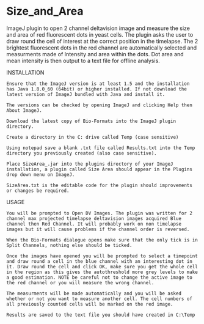 # Size_and_Area
ImageJ plugin to open 2 channel deltavision image and measure the size and area of red fluorescent dots in yeast cells. The plugin asks the user to draw round the cell of interest at the correct position in the timelapse. The 2 brightest fluorescent dots in the red channel are automatically selected and measurments made of Intensity and area within the dots. Dot area and mean intensity is then output to a text file for offline analysis.

INSTALLATION

    Ensure that the ImageJ version is at least 1.5 and the installation has Java 1.8.0_60 (64bit) or higher installed. If not download the latest version of ImageJ bundled with Java and install it.

    The versions can be checked by opening ImageJ and clicking Help then About ImageJ.

    Download the latest copy of Bio-Formats into the ImageJ plugin directory.

    Create a directory in the C: drive called Temp (case sensitive)

    Using notepad save a blank .txt file called Results.txt into the Temp directory you previously created (also case sensitive).

    Place SizeArea_.jar into the plugins directory of your ImageJ installation, a plugin called Size Area should appear in the Plugins drop down menu on ImageJ.

    SizeArea.txt is the editable code for the plugin should improvements or changes be required.

USAGE

    You will be prompted to Open DV Images. The plugin was written for 2 channel max projected timelapse deltavision images acquired Blue channel then Red Channel. It will probably work on non timelapse images but it will cause problems if the channel order is reversed.

    When the Bio-Formats dialogue opens make sure that the only tick is in Split Channels, nothing else should be ticked.

    Once the images have opened you will be prompted to select a timepoint and draw round a cell in the blue channel with an interesting dot in it. Draw round the cell and click OK, make sure you get the whole cell in the region as this gives the autothreshold more grey levels to make a good estimation. NOTE be careful not to change the active image to the red channel or you will measure the wrong channel.

    The measurments will be made automatically and you will be asked whether or not you want to measure another cell. The cell numbers of all previously counted cells will be marked on the red image.

    Results are saved to the text file you should have created in C:\Temp
